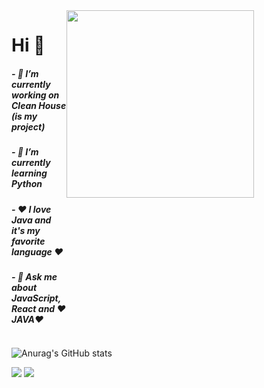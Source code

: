 

   <div style="display: flex; flex-direction: row;">
<table style="width:100%">
<tr>
   	<div >
         <h1> Hi 👋 </h1>
         <h5>- 🔭 I’m currently working on Clean House (is my project)</h5>
         <h5>- 🌱 I’m currently learning Python</h5>
         <h5>- ❤️ I love Java and it's my favorite language ❤️</h5>
      	<h5>- 💬 Ask me about JavaScript, React and ❤️JAVA❤️</h5>
    	</div>        
    </tr>
    	<tr>
       	<div>
          	<img src="https://ouch-cdn.icons8.com/preview/812/6f20c062-d79f-4269-b43e-9d8510fedacc.png" width=300 height=300/>  
      	</div>
     	</tr>
</table>
</div>

      
 ![Anurag's GitHub stats](https://github-readme-stats.vercel.app/api?username=anuraghazra&show_icons=true&theme=dracula)
      
      
[<img src="https://img.shields.io/badge/linkedin-%230077B5.svg?&style=for-the-badge&logo=linkedin&logoColor=white" />](https://www.linkedin.com/in/rian-m-9535b9116/) [<img src = "https://img.shields.io/badge/instagram-%23E4405F.svg?&style=for-the-badge&logo=instagram&logoColor=white">](https://www.instagram.com/rian_mendes5/)      
